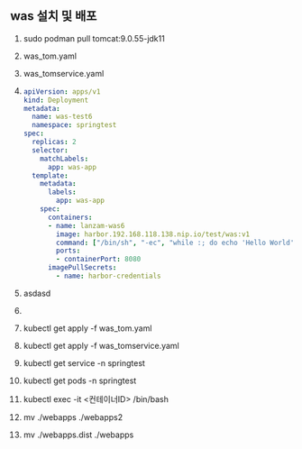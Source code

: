 ## was 설치 및 배포
1. sudo podman pull tomcat:9.0.55-jdk11
2. was_tom.yaml
3. was_tomservice.yaml
4. ```yaml
   apiVersion: apps/v1
   kind: Deployment
   metadata:
     name: was-test6
     namespace: springtest
   spec:
     replicas: 2
     selector:
       matchLabels:
         app: was-app
     template:
       metadata:
         labels:
           app: was-app
       spec:
         containers:
         - name: lanzam-was6
           image: harbor.192.168.118.138.nip.io/test/was:v1
           command: ["/bin/sh", "-ec", "while :; do echo 'Hello World'; sleep 5 ; done"]
           ports:
           - containerPort: 8080
         imagePullSecrets:
           - name: harbor-credentials
   ```




5. asdasd
6. ```
7. kubectl get apply -f was_tom.yaml
8. kubectl get apply -f was_tomservice.yaml
9. kubectl get service -n springtest
10. kubectl get pods -n springtest
11. kubectl exec -it <컨테이너ID> /bin/bash
12. mv ./webapps ./webapps2
13. mv ./webapps.dist ./webapps
